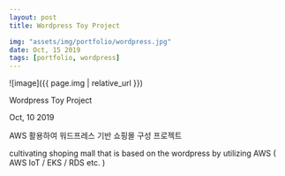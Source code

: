 ```yaml
---
layout: post
title: Wordpress Toy Project  

img: "assets/img/portfolio/wordpress.jpg"
date: Oct, 15 2019
tags: [portfolio, wordpress]
---
```


![image]({{ page.img | relative_url }})


Wordpress Toy Project  

 Oct, 10 2019

AWS 활용하여 워드프레스 기반 쇼핑몰 구성 프로젝트 

cultivating shoping mall that is based on the wordpress by utilizing AWS ( AWS IoT / EKS / RDS etc. )



